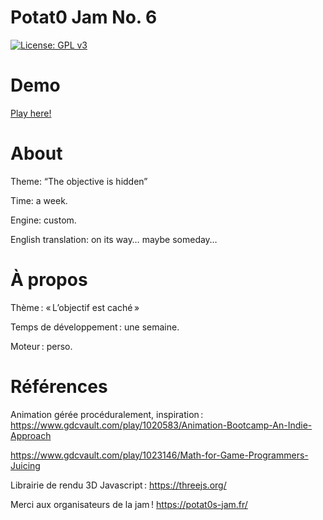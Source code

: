 
# Potat0 Jam No. 6

[![License: GPL v3](https://img.shields.io/badge/License-GPLv3-blue.svg)](https://www.gnu.org/licenses/gpl-3.0)

# Demo

[Play here!](https://madblade.github.io/potat0-jam-6/)

# About

Theme: “The objective is hidden”

Time: a week.

Engine: custom.

English translation: on its way… maybe someday…

# À propos

Thème : « L’objectif est caché »

Temps de développement : une semaine.

Moteur : perso.

# Références

Animation gérée procéduralement, inspiration :
https://www.gdcvault.com/play/1020583/Animation-Bootcamp-An-Indie-Approach

https://www.gdcvault.com/play/1023146/Math-for-Game-Programmers-Juicing

Librairie de rendu 3D Javascript :
https://threejs.org/

Merci aux organisateurs de la jam !
https://potat0s-jam.fr/
